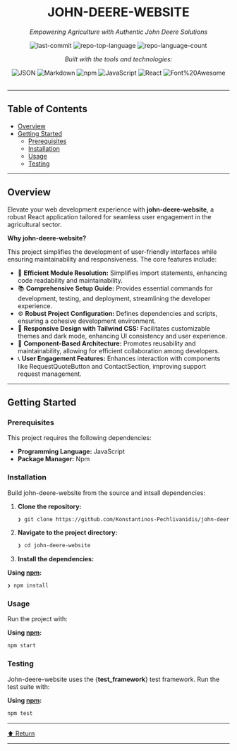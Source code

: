 <div id="top">

<!-- HEADER STYLE: CLASSIC -->
<div align="center">


# JOHN-DEERE-WEBSITE

<em>Empowering Agriculture with Authentic John Deere Solutions</em>

<!-- BADGES -->
<img src="https://img.shields.io/github/last-commit/Konstantinos-Pechlivanidis/john-deere-website?style=flat&logo=git&logoColor=white&color=0080ff" alt="last-commit">
<img src="https://img.shields.io/github/languages/top/Konstantinos-Pechlivanidis/john-deere-website?style=flat&color=0080ff" alt="repo-top-language">
<img src="https://img.shields.io/github/languages/count/Konstantinos-Pechlivanidis/john-deere-website?style=flat&color=0080ff" alt="repo-language-count">

<em>Built with the tools and technologies:</em>

<img src="https://img.shields.io/badge/JSON-000000.svg?style=flat&logo=JSON&logoColor=white" alt="JSON">
<img src="https://img.shields.io/badge/Markdown-000000.svg?style=flat&logo=Markdown&logoColor=white" alt="Markdown">
<img src="https://img.shields.io/badge/npm-CB3837.svg?style=flat&logo=npm&logoColor=white" alt="npm">
<img src="https://img.shields.io/badge/JavaScript-F7DF1E.svg?style=flat&logo=JavaScript&logoColor=black" alt="JavaScript">
<img src="https://img.shields.io/badge/React-61DAFB.svg?style=flat&logo=React&logoColor=black" alt="React">
<img src="https://img.shields.io/badge/Font%20Awesome-538DD7.svg?style=flat&logo=Font-Awesome&logoColor=white" alt="Font%20Awesome">

</div>
<br>

---

## Table of Contents

- [Overview](#overview)
- [Getting Started](#getting-started)
    - [Prerequisites](#prerequisites)
    - [Installation](#installation)
    - [Usage](#usage)
    - [Testing](#testing)

---

## Overview

Elevate your web development experience with **john-deere-website**, a robust React application tailored for seamless user engagement in the agricultural sector.

**Why john-deere-website?**

This project simplifies the development of user-friendly interfaces while ensuring maintainability and responsiveness. The core features include:

- 🌟 **Efficient Module Resolution:** Simplifies import statements, enhancing code readability and maintainability.
- 📚 **Comprehensive Setup Guide:** Provides essential commands for development, testing, and deployment, streamlining the developer experience.
- ⚙️ **Robust Project Configuration:** Defines dependencies and scripts, ensuring a cohesive development environment.
- 🎨 **Responsive Design with Tailwind CSS:** Facilitates customizable themes and dark mode, enhancing UI consistency and user experience.
- 🔄 **Component-Based Architecture:** Promotes reusability and maintainability, allowing for efficient collaboration among developers.
- 📞 **User Engagement Features:** Enhances interaction with components like RequestQuoteButton and ContactSection, improving support request management.

---

## Getting Started

### Prerequisites

This project requires the following dependencies:

- **Programming Language:** JavaScript
- **Package Manager:** Npm

### Installation

Build john-deere-website from the source and intsall dependencies:

1. **Clone the repository:**

    ```sh
    ❯ git clone https://github.com/Konstantinos-Pechlivanidis/john-deere-website
    ```

2. **Navigate to the project directory:**

    ```sh
    ❯ cd john-deere-website
    ```

3. **Install the dependencies:**

**Using [npm](https://www.npmjs.com/):**

```sh
❯ npm install
```

### Usage

Run the project with:

**Using [npm](https://www.npmjs.com/):**

```sh
npm start
```

### Testing

John-deere-website uses the {__test_framework__} test framework. Run the test suite with:

**Using [npm](https://www.npmjs.com/):**

```sh
npm test
```

---

<div align="left"><a href="#top">⬆ Return</a></div>

---
